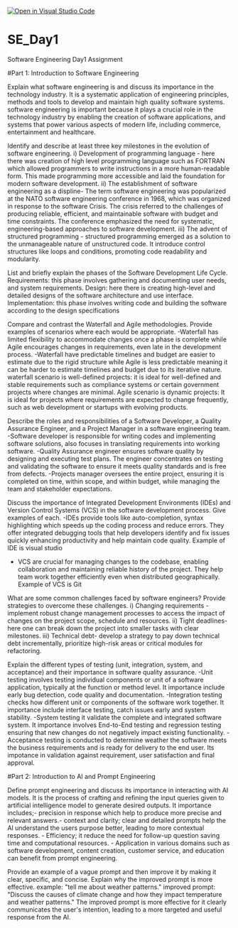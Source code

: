 [![Open in Visual Studio Code](https://classroom.github.com/assets/open-in-vscode-2e0aaae1b6195c2367325f4f02e2d04e9abb55f0b24a779b69b11b9e10269abc.svg)](https://classroom.github.com/online_ide?assignment_repo_id=15558744&assignment_repo_type=AssignmentRepo)
# SE_Day1
Software Engineering Day1 Assignment

#Part 1: Introduction to Software Engineering

Explain what software engineering is and discuss its importance in the technology industry.
It is a systematic application of engineering principles, methods and tools to develop and maintain high quality software systems. software engineering is important because it plays a crucial role in the technology industry by enabling the creation of software applications, and systems that power various aspects of modern life, including commerce, entertainment and healthcare.


Identify and describe at least three key milestones in the evolution of software engineering.
i) Development of programming language - here there was creation of high level programming language such as FORTRAN which allowed programmers to write instructions in a more human-readable form. This made programming more accessible and laid the foundation for modern software development.
ii) The establishment of software engineering as a displine- The term software engineering was popularized at the NATO software engineering conference in 1968, which was organized in response to the software Crisis. The crisis referred to the challenges of producing reliable, efficient, and maintainable software with budget and time constraints. The conference emphasized the need for systematic, engineering-based approaches to software development.
iii) The advent of structured programming - structured programming emerged as a solution to the unmanageable nature of unstructured code. It introduce control structures like loops and conditions, promoting code readability and modularity.




List and briefly explain the phases of the Software Development Life Cycle.
Requirements: this phase involves gathering and documenting user needs, and system requirements.
Design: here there is creating high-level and detailed designs of the software architecture and use interface.
Implementation: this phase involves writing code and building the software according to the design specifications


Compare and contrast the Waterfall and Agile methodologies. Provide examples of scenarios where each would be appropriate.
-Waterfall has limited flexibility to accommodate changes once a phase is complete while Agile encourages changes in requirements, even late in the development process.
-Waterfall have predictable timelines and budget are easier to estimate due to the rigid structure while Agile is less predictable meaning it can be harder to estimate timelines and budget due to its iterative nature.
waterfall scenario is well-defined projects: it is ideal for well-defined and stable requirements such as compliance systems or certain government projects where changes are minimal.
Agile scenario is dynamic projects: It is ideal for projects where requirements are expected to change frequently, such as web development or startups with evolving products.


Describe the roles and responsibilities of a Software Developer, a Quality Assurance Engineer, and a Project Manager in a software engineering team.
-Software developer is responsible for writing codes and implementing software solutions, also focuses in translating requirements into working software.
-Quality Assurance engineer ensures software quality by designing and executing test plans. The engineer concentrates on testing and validating the software to ensure it meets quality standards and is free from defects.
-Projects manager oversees the entire project, ensuring it is completed on time, within scope, and within budget, while managing the team and stakeholder expectations.


Discuss the importance of Integrated Development Environments (IDEs) and Version Control Systems (VCS) in the software development process. Give examples of each.
-IDEs provide tools like auto-completion, syntax highlighting which speeds up the coding process and reduce errors. They offer integrated debugging tools that help developers identify and fix issues quickly enhancing productivity and help maintain code quality. Example of IDE is visual studio 
- VCS are crucial for managing changes to the codebase, enabling collaboration and maintaining reliable history of the project. They help team work together efficiently even when distributed geographically. Example of VCS is Git



What are some common challenges faced by software engineers? Provide strategies to overcome these challenges.
i) Changing requirements -implement robust change management processes to access the impact of changes on the project scope, schedule and resources.
ii) Tight deadlines- here one can break down the project into smaller tasks with clear milestones.
iii) Technical debt- develop a strategy to pay down technical debt incrementally, prioritize high-risk areas or critical modules for refactoring.


Explain the different types of testing (unit, integration, system, and acceptance) and their importance in software quality assurance.
-Unit testing involves testing individual components or unit of a software application, typically at the function or method level. It importance include early bug detection, code quality and documentation.
-Integration testing checks how different unit or components of the software work together. It importance include interface testing, catch issues early and system stability.
-System testing it validate the complete and integrated software system. It importance involves End-to-End testing and regression testing ensuring that new changes do not negatively impact existing functionality.
-Acceptance testing is conducted to determine weather the software meets the business requirements and is ready for delivery to the end user. Its impotance in validation against requirement, user satisfaction and final approval.



#Part 2: Introduction to AI and Prompt Engineering


Define prompt engineering and discuss its importance in interacting with AI models.
It is the process of crafting and refining the input queries given to artificial intelligence model to generate desired outputs.
It importance includes;- precision in response which help to produce more precise and relevant answers.- context and clarity; clear and detailed prompts help the Al understand the users purpose better, leading to more contextual responses. - Efficiency; it reduce the need for follow-up question saving time and computational resources. - Application in various domains such as software development, content creation, customer service, and education can benefit from prompt engineering.




Provide an example of a vague prompt and then improve it by making it clear, specific, and concise. Explain why the improved prompt is more effective.
example: "tell me about weather patterns."
improved prompt: "Discuss the causes of climate change and how they impact temperature and weather patterns."
The improved prompt is more effective for it clearly communicates the user's intention, leading to a more targeted and useful response from the Al.
